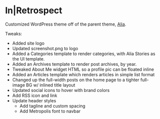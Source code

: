 # In|Retrospect

Customized WordPress theme off of the parent theme, [Alia](https://themeforest.net/item/alia-minimal-personal-blog/21817200).

Tweaks:
- Added site logo
- Updated screenshot.png to logo
- Added a Categories template to render categories, with Alia Stories as the UI template.
- Added an Archives template to render post archives, by year.
- Tweaked About Me widget HTML so a profile pic can be floated inline
- Added an Articles template which renders articles in simple list format
- Changed up the full-width posts on the home page to a tighter full-image BG w/ inlined title layout
- Updated social icons to hover with brand colors
- Add RSS icon and link
- Update header styles
  - Add tagline and custom spacing
  - Add Metropolis font to navbar
